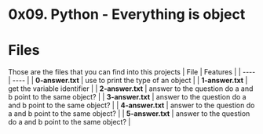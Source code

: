 # 0x09. Python - Everything is object
# Files
Those are the files that you can find into this projects
| File | Features |
| ---- | ---- |
| **0-answer.txt** | use to print the type of an object |
| **1-answer.txt** | get the variable identifier |
| **2-answer.txt** | answer to the question do a and b point to the same object? |
| **3-answer.txt** | answer to the question do a and b point to the same object? |
| **4-answer.txt** | answer to the question do a and b point to the same object? |
| **5-answer.txt** | answer to the question do a and b point to the same object? |